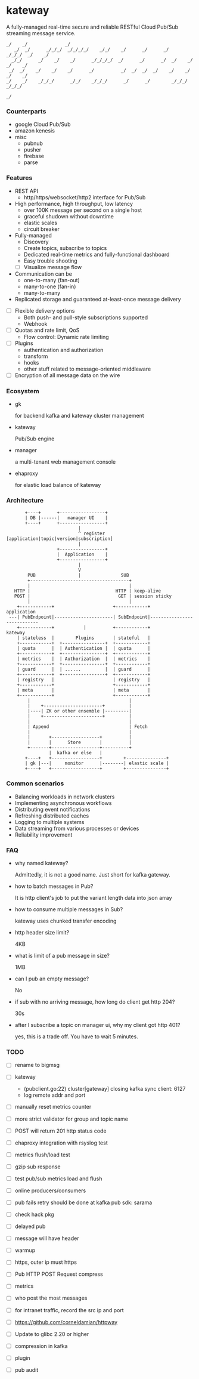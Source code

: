 # kateway

A fully-managed real-time secure and reliable RESTful Cloud Pub/Sub streaming message service.

    _/    _/              _/
       _/  _/      _/_/_/  _/_/_/_/    _/_/    _/      _/      _/    _/_/_/  _/    _/
      _/_/      _/    _/    _/      _/_/_/_/  _/      _/      _/  _/    _/  _/    _/
     _/  _/    _/    _/    _/      _/          _/  _/  _/  _/    _/    _/  _/    _/
    _/    _/    _/_/_/      _/_/    _/_/_/      _/      _/        _/_/_/    _/_/_/
                                                                               _/

### Counterparts

- google Cloud Pub/Sub
- amazon kenesis
- misc
  - pubnub
  - pusher
  - firebase
  - parse

### Features

- REST API
  - http/https/websocket/http2 interface for Pub/Sub
- High performance, high throughput, low latency
  - over 100K message per second on a single host
  - graceful shudown without downtime
  - elastic scales
  - circuit breaker
- Fully-managed
  - Discovery
  - Create topics, subscribe to topics
  - Dedicated real-time metrics and fully-functional dashboard 
  - Easy trouble shooting
  - [ ] Visualize message flow
- Communication can be 
  - one-to-many (fan-out)
  - many-to-one (fan-in)
  - many-to-many
- Replicated storage and guaranteed at-least-once message delivery
- [ ] Flexible delivery options
  - Both push- and pull-style subscriptions supported
  - Webhook
- [ ] Quotas and rate limit, QoS
  - Flow control: Dynamic rate limiting 
- [ ] Plugins
  - authentication and authorization
  - transform
  - hooks
  - other stuff related to message-oriented middleware
- [ ] Encryption of all message data on the wire

### Ecosystem

- gk

  for backend kafka and kateway cluster management

- kateway

  Pub/Sub engine

- manager

  a multi-tenant web management console

- ehaproxy

  for elastic load balance of kateway


### Architecture

           +----+      +-----------------+          
           | DB |------|   manager UI    |
           +----+      +-----------------+                                                  
                               |                                                           
                               ^ register [application|topic|version|subscription]                       
                               |                                                          
                       +-----------------+                                                 
                       |  Application    |                                                
                       +-----------------+                                               
                               |                                                        
                               V                                                       
            PUB                |               SUB                                    
            +-------------------------------------+                                  
            |                                     |                                         
       HTTP |                                HTTP | keep-alive 
       POST |                                 GET | session sticky                        
            |                                     |                                      
        +------------+                      +------------+                 application 
     ---| PubEndpoint|----------------------| SubEndpoint|---------------------------- 
        +------------+           |          +------------+                     kateway
        | stateless  |        Plugins       | stateful   |                           
        +------------+  +----------------+  +------------+                          
        | quota      |  | Authentication |  | quota      |      
        +------------+  +----------------+  +------------+     
        | metrics    |  | Authorization  |  | metrics    |    
        +------------+  +----------------+  +------------+   
        | guard      |  | ......         |  | guard      |  
        +------------+  +----------------+  +------------+                      
        | registry   |                      | registry   |  
        +------------+                      +------------+                      
        | meta       |                      | meta       |  
        +------------+                      +------------+                      
            |                                     |    
            |    +----------------------+         |  
            |----| ZK or other ensemble |---------| 
            |    +----------------------+         |
            |                                     |    
            | Append                              | Fetch
            |                                     |                     
            |       +------------------+          |     
            |       |      Store       |          |    
            +-------+------------------+----------+   
                    |  kafka or else   |
           +----+   +------------------+        +---------------+
           | gk |---|     monitor      |--------| elastic scale |
           +----+   +------------------+        +---------------+


### Common scenarios

- Balancing workloads in network clusters
- Implementing asynchronous workflows
- Distributing event notifications
- Refreshing distributed caches
- Logging to multiple systems
- Data streaming from various processes or devices
- Reliability improvement

### FAQ

- why named kateway?

  Admittedly, it is not a good name. Just short for kafka gateway.

- how to batch messages in Pub?

  It is http client's job to put the variant length data into json array

- how to consume multiple messages in Sub?

  kateway uses chunked transfer encoding

- http header size limit?

  4KB

- what is limit of a pub message in size?

  1MB

- can I pub an empty message?

  No

- if sub with no arriving message, how long do client get http 204?

  30s

- after I subscribe a topic on manager ui, why my client got http 401?

  yes, this is a trade off. You have to wait 5 minutes.

### TODO

- [ ] rename to bigmsg
- [ ] kateway
  - (pubclient.go:22) cluster[gateway] closing kafka sync client: 6127
  - log remote addr and port
- [ ] manually reset metrics counter
- [ ] more strict validator for group and topic name
- [ ] POST will return 201 http status code
- [ ] ehaproxy integration with rsyslog test
- [ ] metrics flush/load test
- [ ] gzip sub response
- [ ] test pub/sub metrics load and flush
- [ ] online producers/consumers
- [ ] pub fails retry should be done at kafka pub sdk: sarama
- [ ] check hack pkg
- [ ] delayed pub
- [ ] message will have header
- [ ] warmup
- [ ] https, outer ip must https
- [ ] Pub HTTP POST Request compress
- [ ] metrics
- [ ] who post the most messages
- [ ] for intranet traffic, record the src ip and port
- [ ] https://github.com/corneldamian/httpway
- [ ] Update to glibc 2.20 or higher
- [ ] compression in kafka
- [ ] plugin
- [ ] pub audit

